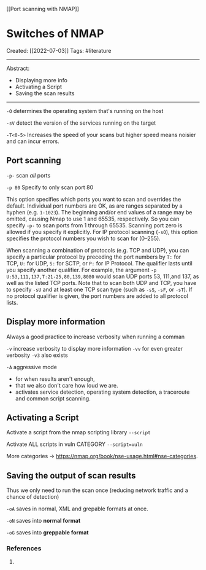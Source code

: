[[Port scanning with NMAP]]

# Switches of NMAP
Created:  [[2022-07-03]]
Tags: #literature 

---
Abstract:
- Displaying more info
- Activating a Script
- Saving the scan results
---
`-O` determines the operating system that's running on the host


`-sV` detect the version of the services running on the target


`-T<0-5>` Increases the speed of your scans 
but higher speed means noisier and can incur errors.  


## Port scanning

`-p-` scan _all_ ports


`-p 80` Specify to only scan port 80


This option specifies which ports you want to scan and overrides the default. Individual port numbers are OK, as are ranges separated by a hyphen (e.g. `1-1023`). The beginning and/or end values of a range may be omitted, causing Nmap to use 1 and 65535, respectively. So you can specify `-p-` to scan ports from 1 through 65535. Scanning port zero is allowed if you specify it explicitly. For IP protocol scanning (`-sO`), this option specifies the protocol numbers you wish to scan for (0–255).

When scanning a combination of protocols (e.g. TCP and UDP), you can specify a particular protocol by preceding the port numbers by `T:` for TCP, `U:` for UDP, `S:` for SCTP, or `P:` for IP Protocol. The qualifier lasts until you specify another qualifier. For example, the argument `-p U:53,111,137,T:21-25,80,139,8080` would scan UDP ports 53, 111,and 137, as well as the listed TCP ports. Note that to scan both UDP and TCP, you have to specify `-sU` and at least one TCP scan type (such as `-sS`, `-sF`, or `-sT`). If no protocol qualifier is given, the port numbers are added to all protocol lists.




## Display more information
Always a good practice to increase verbosity when running a comman

`-v` increase verbosity to display more information
`-vv` for even greater verbosity
`-v3` also exists

`-A` aggressive mode 
- for when results aren't enough, 
- that we also don't care how loud we are.  
- activates service detection, operating system detection, a traceroute and common script scanning.




## Activating a Script

Activate a script from the nmap scripting library
`--script`

Activate ALL scripts in vuln CATEGORY
`--script=vuln`

More categories -> https://nmap.org/book/nse-usage.html#nse-categories. 



## Saving the output of scan results
Thus we only need to run the scan once 
(reducing network traffic and a chance of detection)

`-oA` 
saves in normal, XML and grepable formats at once.


`-oN` 
saves into **normal format**


`-oG` 
saves into **greppable format**







### References
1. 